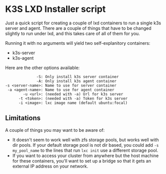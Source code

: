 # K3S LXD Installer script

Just a quick script for creating a couple of lxd containers to run a single k3s server and agent. There are a couple of things that have to be changed slightly to run under lxd, and this takes care of all of them for you.

Running it with no arguments will yield two self-explanitory containers:
- k3s-server
- k3s-agent

Here are the other options available:

                  -S: Only install k3s server container
                  -A: Only install k3s agent container
    -s <server-name>: Name to use for server container
     -a <agent-name>: Name to use for agent container
            -u <url>: (needed with -a) Url for k3s server
          -t <token>: (needed with -a) Token for k3s server
          -i <image>: lxc image name (default ubuntu:focal)

## Limitations

A couple of things you may want to be aware of:
- It doesn't seem to work well with zfs storage pools, but works well with dir pools. If your default storage pool is not dir based, you could add `-s my_pool_name` to the lines that run `lxc init` use a different storage pool.
- If you want to access your cluster from anywhere but the host machine for these containers, you'll want to set up a bridge so that it gets an external IP address on your network.

